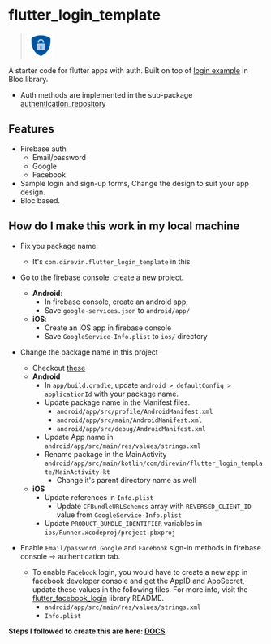 # flutter_login_template
> <img src="assets/auth_logo.png" width="48">

A starter code for flutter apps with auth.
Built on top of [login example](https://github.com/felangel/bloc/tree/master/examples/flutter_firebase_login) in Bloc library.
- Auth methods are implemented in the sub-package [authentication_repository](https://github.com/vinayakvivek/flutter-login-template/tree/master/packages/authentication_repository)

## Features
- Firebase auth
  - Email/password
  - Google
  - Facebook
- Sample login and sign-up forms, Change the design to suit your app design.
- Bloc based.

## How do I make this work in my local machine
- Fix you package name: 
  - It's `com.direvin.flutter_login_template` in this
  
- Go to the firebase console, create a new project.
  - **Android**:
    - In firebase console, create an android app,
    - Save `google-services.json` to `android/app/`
  - **iOS**:
    - Create an iOS app in firebase console
    - Save `GoogleService-Info.plist` to `ios/` directory
- Change the package name in this project
  - Checkout [these](https://stackoverflow.com/questions/51534616/how-to-change-package-name-in-flutter)
  - **Android**
    - In `app/build.gradle`, update `android > defaultConfig > applicationId` with your package name.
    - Update package name in the Manifest files.
      - `android/app/src/profile/AndroidManifest.xml`
      - `android/app/src/main/AndroidManifest.xml`
      - `android/app/src/debug/AndroidManifest.xml`
    - Update App name in `android/app/src/main/res/values/strings.xml`
    - Rename package in the MainActivity `android/app/src/main/kotlin/com/direvin/flutter_login_template/MainActivity.kt`
      - Change it's parent directory name as well
  - **iOS**
    - Update references in `Info.plist`
      - Update `CFBundleURLSchemes` array with `REVERSED_CLIENT_ID` value from `GoogleService-Info.plist`
    - Update `PRODUCT_BUNDLE_IDENTIFIER` variables in `ios/Runner.xcodeproj/project.pbxproj`

- Enable `Email/password`, `Google` and `Facebook` sign-in methods in firebase console -> authentication tab.
  - To enable `Facebook` login, you would have to create a new app in facebook developer console and get the AppID and AppSecret, update these values in the following files. For more info, visit the [flutter_facebook_login](https://github.com/roughike/flutter_facebook_login) library README.
    - `android/app/src/main/res/values/strings.xml`
    - `Info.plist`
    

**Steps I followed to create this are here: [DOCS](https://github.com/vinayakvivek/flutter-login-template/blob/master/DOCS.md)**
